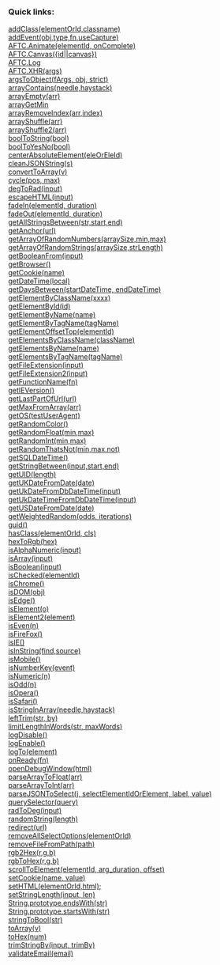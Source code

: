 ### <b>Quick links:</b>
 <a href='#addClasselementOrIdclassname'>addClass(elementOrId,classname)</a><br>
 <a href='#addEventobjtypefnuseCapture'>addEvent(obj,type,fn,useCapture)</a><br>
 <a href='#AFTC.AnimateelementIdonComplete'>AFTC.Animate(elementId, onComplete)</a><br>
 <a href='#AFTC.Canvas{idcanvas}'>AFTC.Canvas({id||canvas})</a><br>
 <a href='#AFTC.Log'>AFTC.Log</a><br>
 <a href='#AFTC.XHRargs'>AFTC.XHR(args)</a><br>
 <a href='#argsToObjectfArgsobjstrict'>argsToObject(fArgs, obj, strict)</a><br>
 <a href='#arrayContainsneedlehaystack'>arrayContains(needle,haystack)</a><br>
 <a href='#arrayEmptyarr'>arrayEmpty(arr)</a><br>
 <a href='#arrayGetMin'>arrayGetMin</a><br>
 <a href='#arrayRemoveIndexarrindex'>arrayRemoveIndex(arr,index)</a><br>
 <a href='#arrayShufflearr'>arrayShuffle(arr)</a><br>
 <a href='#arrayShuffle2arr'>arrayShuffle2(arr)</a><br>
 <a href='#boolToStringbool'>boolToString(bool)</a><br>
 <a href='#boolToYesNobool'>boolToYesNo(bool)</a><br>
 <a href='#centerAbsoluteElementeleOrEleId'>centerAbsoluteElement(eleOrEleId)</a><br>
 <a href='#cleanJSONStrings'>cleanJSONString(s)</a><br>
 <a href='#convertToArrayv'>convertToArray(v)</a><br>
 <a href='#cycleposmax'>cycle(pos, max)</a><br>
 <a href='#degToRadinput'>degToRad(input)</a><br>
 <a href='#escapeHTMLinput'>escapeHTML(input)</a><br>
 <a href='#fadeInelementIdduration'>fadeIn(elementId, duration)</a><br>
 <a href='#fadeOutelementIdduration'>fadeOut(elementId, duration)</a><br>
 <a href='#getAllStringsBetweenstrstartend'>getAllStringsBetween(str,start,end)</a><br>
 <a href='#getAnchorurl'>getAnchor(url)</a><br>
 <a href='#getArrayOfRandomNumbersarraySizeminmax'>getArrayOfRandomNumbers(arraySize,min,max)</a><br>
 <a href='#getArrayOfRandomStringsarraySizestrLength'>getArrayOfRandomStrings(arraySize,strLength)</a><br>
 <a href='#getBooleanFrominput'>getBooleanFrom(input)</a><br>
 <a href='#getBrowser'>getBrowser()</a><br>
 <a href='#getCookiename'>getCookie(name)</a><br>
 <a href='#getDateTimelocal'>getDateTime(local)</a><br>
 <a href='#getDaysBetweenstartDateTimeendDateTime'>getDaysBetween(startDateTime, endDateTime)</a><br>
 <a href='#getElementByClassNamexxxx'>getElementByClassName(xxxx)</a><br>
 <a href='#getElementByIdid'>getElementById(id)</a><br>
 <a href='#getElementByNamename'>getElementByName(name)</a><br>
 <a href='#getElementByTagNametagName'>getElementByTagName(tagName)</a><br>
 <a href='#getElementOffsetTopelementId'>getElementOffsetTop(elementId)</a><br>
 <a href='#getElementsByClassNameclassName'>getElementsByClassName(className)</a><br>
 <a href='#getElementsByNamename'>getElementsByName(name)</a><br>
 <a href='#getElementsByTagNametagName'>getElementsByTagName(tagName)</a><br>
 <a href='#getFileExtensioninput'>getFileExtension(input)</a><br>
 <a href='#getFileExtension2input'>getFileExtension2(input)</a><br>
 <a href='#getFunctionNamefn'>getFunctionName(fn)</a><br>
 <a href='#getIEVersion'>getIEVersion()</a><br>
 <a href='#getLastPartOfUrlurl'>getLastPartOfUrl(url)</a><br>
 <a href='#getMaxFromArrayarr'>getMaxFromArray(arr)</a><br>
 <a href='#getOStestUserAgent'>getOS(testUserAgent)</a><br>
 <a href='#getRandomColor'>getRandomColor()</a><br>
 <a href='#getRandomFloatminmax'>getRandomFloat(min,max)</a><br>
 <a href='#getRandomIntminmax'>getRandomInt(min,max)</a><br>
 <a href='#getRandomThatsNotminmaxnot'>getRandomThatsNot(min,max,not)</a><br>
 <a href='#getSQLDateTime'>getSQLDateTime()</a><br>
 <a href='#getStringBetweeninputstartend'>getStringBetween(input,start,end)</a><br>
 <a href='#getUIDlength'>getUID(length)</a><br>
 <a href='#getUKDateFromDatedate'>getUKDateFromDate(date)</a><br>
 <a href='#getUkDateFromDbDateTimeinput'>getUkDateFromDbDateTime(input)</a><br>
 <a href='#getUkDateTimeFromDbDateTimeinput'>getUkDateTimeFromDbDateTime(input)</a><br>
 <a href='#getUSDateFromDatedate'>getUSDateFromDate(date)</a><br>
 <a href='#getWeightedRandomoddsiterations'>getWeightedRandom(odds, iterations)</a><br>
 <a href='#guid'>guid()</a><br>
 <a href='#hasClasselementOrIdcls'>hasClass(elementOrId, cls)</a><br>
 <a href='#hexToRgbhex'>hexToRgb(hex)</a><br>
 <a href='#isAlphaNumericinput'>isAlphaNumeric(input)</a><br>
 <a href='#isArrayinput'>isArray(input)</a><br>
 <a href='#isBooleaninput'>isBoolean(input)</a><br>
 <a href='#isCheckedelementId'>isChecked(elementId)</a><br>
 <a href='#isChrome'>isChrome()</a><br>
 <a href='#isDOMobj'>isDOM(obj)</a><br>
 <a href='#isEdge'>isEdge()</a><br>
 <a href='#isElemento'>isElement(o)</a><br>
 <a href='#isElement2element'>isElement2(element)</a><br>
 <a href='#isEvenn'>isEven(n)</a><br>
 <a href='#isFireFox'>isFireFox()</a><br>
 <a href='#isIE'>isIE()</a><br>
 <a href='#isInStringfindsource'>isInString(find,source)</a><br>
 <a href='#isMobile'>isMobile()</a><br>
 <a href='#isNumberKeyevent'>isNumberKey(event)</a><br>
 <a href='#isNumericn'>isNumeric(n)</a><br>
 <a href='#isOddn'>isOdd(n)</a><br>
 <a href='#isOpera'>isOpera()</a><br>
 <a href='#isSafari'>isSafari()</a><br>
 <a href='#isStringInArrayneedlehaystack'>isStringInArray(needle,haystack)</a><br>
 <a href='#leftTrimstrby'>leftTrim(str, by)</a><br>
 <a href='#limitLengthInWordsstrmaxWords'>limitLengthInWords(str, maxWords)</a><br>
 <a href='#logDisable'>logDisable()</a><br>
 <a href='#logEnable'>logEnable()</a><br>
 <a href='#logToelement'>logTo(element)</a><br>
 <a href='#onReadyfn'>onReady(fn)</a><br>
 <a href='#openDebugWindowhtml'>openDebugWindow(html)</a><br>
 <a href='#parseArrayToFloatarr'>parseArrayToFloat(arr)</a><br>
 <a href='#parseArrayToIntarr'>parseArrayToInt(arr)</a><br>
 <a href='#parseJSONToSelectjselectElementIdOrElementlabelvalue'>parseJSONToSelect(j, selectElementIdOrElement, label, value)</a><br>
 <a href='#querySelectorquery'>querySelector(query)</a><br>
 <a href='#radToDeginput'>radToDeg(input)</a><br>
 <a href='#randomStringlength'>randomString(length)</a><br>
 <a href='#redirecturl'>redirect(url)</a><br>
 <a href='#removeAllSelectOptionselementOrId'>removeAllSelectOptions(elementOrId)</a><br>
 <a href='#removeFileFromPathpath'>removeFileFromPath(path)</a><br>
 <a href='#rgb2Hexrgb'>rgb2Hex(r,g,b)</a><br>
 <a href='#rgbToHexrgb'>rgbToHex(r,g,b)</a><br>
 <a href='#scrollToElementelementIdarg_durationoffset'>scrollToElement(elementId, arg_duration, offset)</a><br>
 <a href='#setCookienamevalue'>setCookie(name, value)</a><br>
 <a href='#setHTMLelementOrIdhtml;'>setHTML(elementOrId,html);</a><br>
 <a href='#setStringLengthinputlen'>setStringLength(input, len)</a><br>
 <a href='#String.prototype.endsWithstr'>String.prototype.endsWith(str)</a><br>
 <a href='#String.prototype.startsWithstr'>String.prototype.startsWith(str)</a><br>
 <a href='#stringToBoolstr'>stringToBool(str)</a><br>
 <a href='#toArrayv'>toArray(v)</a><br>
 <a href='#toHexnum'>toHex(num)</a><br>
 <a href='#trimStringByinputtrimBy'>trimStringBy(input, trimBy)</a><br>
 <a href='#validateEmailemail'>validateEmail(email)</a><br>
